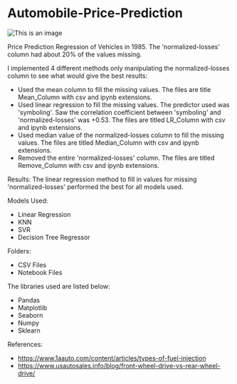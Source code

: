 # Automobile-Price-Prediction

![This is an image](https://www.admiral.com/sites/default/files/styles/magazine_article_1280/public/2019-01/Ford%20Cortina.jpg?itok=Qv3Rzw0c)

Price Prediction Regression of Vehicles in 1985. The 'normalized-losses' column had about 20% of the values missing.

I implemented 4 different methods only manipulating the normalized-losses column to see what would give the best results:
* Used the mean column to fill the missing values. The files are title Mean_Column with csv and ipynb extensions.
* Used linear regression to fill the missing values. The predictor used was 'symboling'. Saw the correlation coefficient between 'symboling' and 'normalized-losses' was +0.53. The files are titled LR_Column with csv and ipynb extensions.
* Used median value of the normalized-losses column to fill the missing values. The files are titled Median_Column with csv and ipynb extensions.
* Removed the entire 'normalized-losses' column. The files are titled Remove_Column with csv and ipynb extensions.

Results:
The linear regression method to fill in values for missing 'normalized-losses' performed the best for all models used.

Models Used:
* Linear Regression
* KNN
* SVR
* Decision Tree Regressor

Folders:
* CSV Files
* Notebook Files

The libraries used are listed below:
 * Pandas
 * Matplotlib
 * Seaborn
 * Numpy
 * Sklearn

References:
* https://www.1aauto.com/content/articles/types-of-fuel-injection
* https://www.usautosales.info/blog/front-wheel-drive-vs-rear-wheel-drive/



